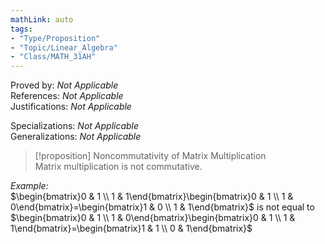 ```yaml
---
mathLink: auto
tags:
- "Type/Proposition"
- "Topic/Linear_Algebra"
- "Class/MATH_31AH"
---
```

Proved by: <i>Not Applicable</i>  
References: <i>Not Applicable</i>  
Justifications: <i>Not Applicable</i>  

Specializations: <i>Not Applicable</i>  
Generalizations: <i>Not Applicable</i>  

> [!proposition] Noncommutativity of Matrix Multiplication  
> Matrix multiplication is not commutative.  

*Example:*  
$\begin{bmatrix}0 & 1 \\  
1 & 1\end{bmatrix}\begin{bmatrix}0 & 1 \\  
1 & 0\end{bmatrix}=\begin{bmatrix}1 & 0 \\  
1 & 1\end{bmatrix}$ is not equal to $\begin{bmatrix}0 & 1 \\  
1 & 0\end{bmatrix}\begin{bmatrix}0 & 1 \\  
1 & 1\end{bmatrix}=\begin{bmatrix}1 & 1 \\  
0 & 1\end{bmatrix}$  
